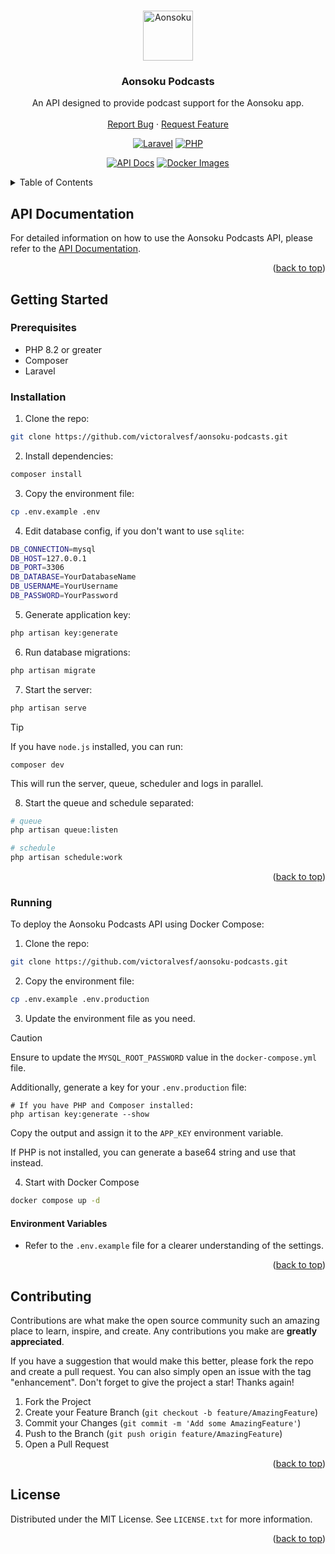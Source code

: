 <a id="readme-top"></a>

<br />
<div align="center">
  <a href="https://github.com/victoralvesf/aonsoku-podcasts">
    <img src="https://cdn.jsdelivr.net/gh/victoralvesf/aonsoku@main/public/favicons/android-chrome-192x192.png" alt="Aonsoku" width="80" height="80">
  </a>

  <h3 align="center">Aonsoku Podcasts</h3>
  <p align="center">
    An API designed to provide podcast support for the Aonsoku app.
    <br />
    <br />
    <a href="https://github.com/victoralvesf/aonsoku-podcasts/issues/new?labels=bug&template=bug-report---.md">Report Bug</a>
    ·
    <a href="https://github.com/victoralvesf/aonsoku-podcasts/issues/new?labels=enhancement&template=feature-request---.md">Request Feature</a>
  </p>

  [![Laravel][Laravel]][Laravel-url] [![PHP][PHP]][PHP-url]
  
  [![API Docs][Docs-badge]][Docs-url] [![Docker Images][Docker-Images-badge]][Docker-Images-url]
</div>

<!-- TABLE OF CONTENTS -->
<details>
  <summary>Table of Contents</summary>
  <ol>
    <li>
      <a href="#api-documentation">API Documentation</a>
    </li>
    <li>
      <a href="#getting-started">Getting Started</a>
      <ul>
        <li><a href="#prerequisites">Prerequisites</a></li>
        <li><a href="#installation">Installation</a></li>
        <li><a href="#running">Running</a></li>
        <li><a href="#environment-variables">Environment Variables</a></li>
      </ul>
    </li>
    <li><a href="#contributing">Contributing</a></li>
    <li><a href="#license">License</a></li>
  </ol>
</details>

## API Documentation

For detailed information on how to use the Aonsoku Podcasts API, please refer to the [API Documentation][Docs-url].

<p align="right">(<a href="#readme-top">back to top</a>)</p>

## Getting Started

### Prerequisites

* PHP 8.2 or greater
* Composer
* Laravel

### Installation

1. Clone the repo:
```sh
git clone https://github.com/victoralvesf/aonsoku-podcasts.git
```
2. Install dependencies:
```sh
composer install
```
3. Copy the environment file:
```sh
cp .env.example .env
```
4. Edit database config, if you don't want to use `sqlite`:
```sh
DB_CONNECTION=mysql
DB_HOST=127.0.0.1
DB_PORT=3306
DB_DATABASE=YourDatabaseName
DB_USERNAME=YourUsername
DB_PASSWORD=YourPassword
```
5. Generate application key:
```sh
php artisan key:generate
```
6. Run database migrations:
```sh
php artisan migrate
```
7. Start the server:
```sh
php artisan serve
```

> [!TIP]
>
> If you have `node.js` installed, you can run: 
>
> ```
> composer dev
> ```
>
> This will run the server, queue, scheduler and logs in parallel.

8. Start the queue and schedule separated:
```sh
# queue
php artisan queue:listen

# schedule
php artisan schedule:work
```

<p align="right">(<a href="#readme-top">back to top</a>)</p>

### Running

To deploy the Aonsoku Podcasts API using Docker Compose:

1. Clone the repo:

```sh
git clone https://github.com/victoralvesf/aonsoku-podcasts.git
```

2. Copy the environment file:
```sh
cp .env.example .env.production
```

3. Update the environment file as you need.

> [!CAUTION]
>
> Ensure to update the `MYSQL_ROOT_PASSWORD` value in the `docker-compose.yml` file.
>
> Additionally, generate a key for your `.env.production` file:
>
> ```
> # If you have PHP and Composer installed:
> php artisan key:generate --show  
> ```
> Copy the output and assign it to the `APP_KEY` environment variable.
>
> If PHP is not installed, you can generate a base64 string and use that instead.

4. Start with Docker Compose
```sh
docker compose up -d
```

#### Environment Variables

- Refer to the `.env.example` file for a clearer understanding of the settings.

<p align="right">(<a href="#readme-top">back to top</a>)</p>

<!-- CONTRIBUTING -->
## Contributing

Contributions are what make the open source community such an amazing place to learn, inspire, and create. Any contributions you make are **greatly appreciated**.

If you have a suggestion that would make this better, please fork the repo and create a pull request. You can also simply open an issue with the tag "enhancement".
Don't forget to give the project a star! Thanks again!

1. Fork the Project
2. Create your Feature Branch (`git checkout -b feature/AmazingFeature`)
3. Commit your Changes (`git commit -m 'Add some AmazingFeature'`)
4. Push to the Branch (`git push origin feature/AmazingFeature`)
5. Open a Pull Request

<p align="right">(<a href="#readme-top">back to top</a>)</p>

<!-- LICENSE -->
## License

Distributed under the MIT License. See `LICENSE.txt` for more information.

<p align="right">(<a href="#readme-top">back to top</a>)</p>

<!-- MARKDOWN LINKS & IMAGES -->
[Docs-badge]: https://img.shields.io/badge/API%20Documentation-000000?style=for-the-badge&logo=read-the-docs&logoSize=auto
[Docs-url]: https://app.theneo.io/aonsoku/podcasts

[Laravel]: https://img.shields.io/badge/Laravel-000000?style=for-the-badge&logo=laravel&logoSize=auto
[Laravel-url]: https://laravel.com/

[PHP]: https://img.shields.io/badge/PHP-000000?style=for-the-badge&logo=php&logoSize=auto
[PHP-url]: https://www.php.net/

[Docker-Images-badge]: https://img.shields.io/badge/Docker%20Images-000000?style=for-the-badge&logo=docker&logoSize=auto
[Docker-Images-url]: https://github.com/victoralvesf/aonsoku-podcasts/pkgs/container/aonsoku-podcasts
